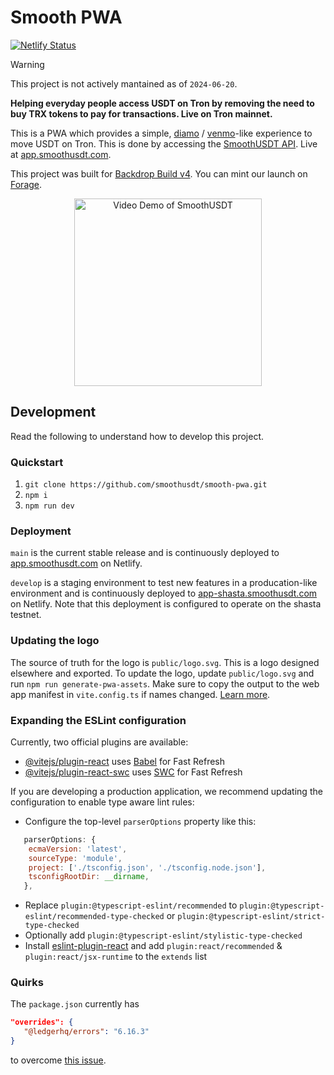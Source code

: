 # Smooth PWA

[![Netlify Status](https://api.netlify.com/api/v1/badges/f16f0d2d-8bf1-4289-a098-5b2a735f6944/deploy-status)](https://app.netlify.com/sites/smoothusdt/deploys)

>[!WARNING]
> This project is not actively mantained as of `2024-06-20`.

**Helping everyday people access USDT on Tron by removing the need to buy TRX tokens to pay for transactions. Live on Tron mainnet.**

This is a PWA which provides a simple, [diamo](https://daimo.com/) / [venmo](https://venmo.com/)-like experience to move USDT on Tron. This is done by accessing the [SmoothUSDT API](https://info.smoothusdt.com/). Live at [app.smoothusdt.com](https://app.smoothusdt.com/).

This project was built for [Backdrop Build v4](https://backdropbuild.com/builds/v5/smooth-usdt-9bha). You can mint our launch on [Forage](https://forage.xyz/p/01HZFS5B2Q10SKC66K4A4MEDJP).

<p align="center">
   <a href="https://youtu.be/IigIIiMYoXc?si=1Cfj4Ap3hfKm13a0" target="_blank" " align="center">
      <img src="https://img.youtube.com/vi/IigIIiMYoXc/hqdefault.jpg" alt="Video Demo of SmoothUSDT" width="300">
   </a>
</p>

## Development

Read the following to understand how to develop this project.

### Quickstart

1. `git clone https://github.com/smoothusdt/smooth-pwa.git`
2. `npm i`
3. `npm run dev`

### Deployment
`main` is the current stable release and is continuously deployed to [app.smoothusdt.com](https://app.smoothusdt.com/) on Netlify.

`develop` is a staging environment to test new features in a producation-like environment and is continuously deployed to [app-shasta.smoothusdt.com](https://app-shasta.smoothusdt.com) on Netlify. Note that this deployment is configured to operate on the shasta testnet.

### Updating the logo

The source of truth for the logo is `public/logo.svg`. This is a logo designed elsewhere and exported. To update the logo, update `public/logo.svg` and run `npm run generate-pwa-assets`. Make sure to copy the output to the web app manifest in `vite.config.ts` if names changed. [Learn more](https://vite-pwa-org.netlify.app/assets-generator/cli.html).

### Expanding the ESLint configuration

Currently, two official plugins are available:

- [@vitejs/plugin-react](https://github.com/vitejs/vite-plugin-react/blob/main/packages/plugin-react/README.md) uses [Babel](https://babeljs.io/) for Fast Refresh
- [@vitejs/plugin-react-swc](https://github.com/vitejs/vite-plugin-react-swc) uses [SWC](https://swc.rs/) for Fast Refresh

If you are developing a production application, we recommend updating the configuration to enable type aware lint rules:

- Configure the top-level `parserOptions` property like this:

```js
   parserOptions: {
    ecmaVersion: 'latest',
    sourceType: 'module',
    project: ['./tsconfig.json', './tsconfig.node.json'],
    tsconfigRootDir: __dirname,
   },
```

- Replace `plugin:@typescript-eslint/recommended` to `plugin:@typescript-eslint/recommended-type-checked` or `plugin:@typescript-eslint/strict-type-checked`
- Optionally add `plugin:@typescript-eslint/stylistic-type-checked`
- Install [eslint-plugin-react](https://github.com/jsx-eslint/eslint-plugin-react) and add `plugin:react/recommended` & `plugin:react/jsx-runtime` to the `extends` list

### Quirks

The `package.json` currently has

```json
"overrides": {
   "@ledgerhq/errors": "6.16.3"
}
```

to overcome [this issue](https://github.com/anza-xyz/wallet-adapter/pull/949).

